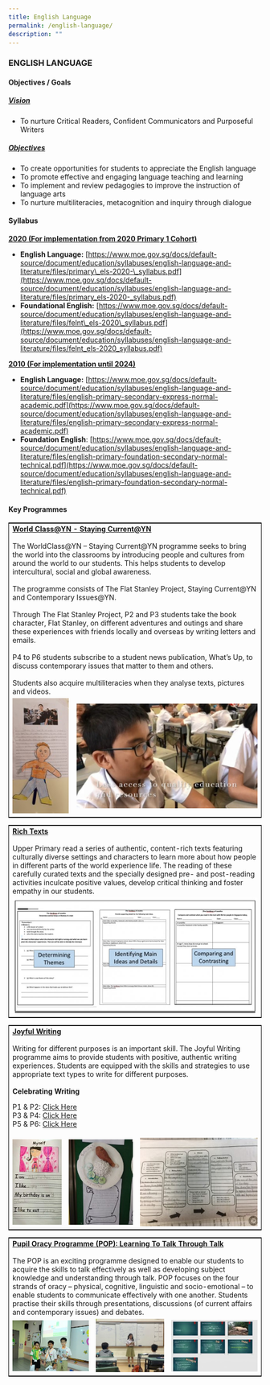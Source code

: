```yaml
---
title: English Language
permalink: /english-language/
description: ""
---
```

### ENGLISH LANGUAGE

#### Objectives / Goals

<h5><u> Vision </u></h5>

*   To nurture Critical Readers, Confident Communicators and Purposeful Writers

<h5><u> Objectives </u></h5>

*   To create opportunities for students to appreciate the English language
*   To promote effective and engaging language teaching and learning
*   To implement and review pedagogies to improve the instruction of language arts
*   To nurture multiliteracies, metacognition and inquiry through dialogue

#### Syllabus

<b><u>2020 (For implementation from 2020 Primary 1 Cohort)</u></b>

* **English Language:** [https://www.moe.gov.sg/docs/default-source/document/education/syllabuses/english-language-and-literature/files/primary\_els-2020-\_syllabus.pdf](https://www.moe.gov.sg/docs/default-source/document/education/syllabuses/english-language-and-literature/files/primary_els-2020-_syllabus.pdf)
*   **Foundational English:** [https://www.moe.gov.sg/docs/default-source/document/education/syllabuses/english-language-and-literature/files/felnt\_els-2020\_syllabus.pdf](https://www.moe.gov.sg/docs/default-source/document/education/syllabuses/english-language-and-literature/files/felnt_els-2020_syllabus.pdf)

<b><u>2010 (For implementation until 2024)</u></b>

*   **English Language:** [https://www.moe.gov.sg/docs/default-source/document/education/syllabuses/english-language-and-literature/files/english-primary-secondary-express-normal-academic.pdf](https://www.moe.gov.sg/docs/default-source/document/education/syllabuses/english-language-and-literature/files/english-primary-secondary-express-normal-academic.pdf)
*   **Foundation English**: [https://www.moe.gov.sg/docs/default-source/document/education/syllabuses/english-language-and-literature/files/english-primary-foundation-secondary-normal-technical.pdf](https://www.moe.gov.sg/docs/default-source/document/education/syllabuses/english-language-and-literature/files/english-primary-foundation-secondary-normal-technical.pdf)

#### Key Programmes

<table style="border:1px solid black">
	<tr>
		<td colspan="2">
			<b><u>World Class@YN - Staying Current@YN</u></b><br>
			<br>The WorldClass@YN – Staying Current@YN programme seeks to bring the world into the classrooms by introducing people and cultures from around the world to our students. This helps students to develop intercultural, social and global awareness.<br>
<br>
The programme consists of The Flat Stanley Project, Staying Current@YN and Contemporary Issues@YN. <br>
<br>
Through The Flat Stanley Project, P2 and P3 students take the book character, Flat Stanley, on different adventures and outings and share these experiences with friends locally and overseas by writing letters and emails. <br>
<br>
P4 to P6 students subscribe to a student news publication, What’s Up, to discuss contemporary issues that matter to them and others.<br>
<br>
Students also acquire multiliteracies when they analyse texts, pictures and videos.
		</td>
	</tr>
	<tr>
		<td width="25%">
			<img src="/images/WorldClass_YN-1-e1594797016544-146x300.jpg"/>
		</td>
		<td>
			<img src="/images/WorldClass_YN-2-e1594797306642-768x441.jpg"/>
		</td>
	</tr>
</table>

<table style="border:1px solid black">
	<tr>
		<td>
			<b><u>Rich Texts</u></b><br>
			<br>
			Upper Primary read a series of authentic, content-rich texts featuring culturally diverse settings and characters to learn more about how people in different parts of the world experience life. The reading of these carefully curated texts and the specially designed pre- and post-reading activities inculcate positive values, develop critical thinking and foster empathy in our students.
		</td>
	</tr>
	<tr>
		<td> <img src="/images/Rich-Text-768x363.jpg"/> </td>
	</tr>
</table>

<table style="border:1px solid black">
	<tr>
		<td colspan="3">
			<b><u>Joyful Writing</u></b><br>
			<br>
Writing for different purposes is an important skill. The Joyful Writing programme aims to provide students with positive, authentic writing experiences. Students are equipped with the skills and strategies to use appropriate text types to write for different purposes.
			<br><br>
<b>Celebrating Writing</b><br>
			
P1 & P2: [Click Here](http://shorturl.at/kS138) <br> 
P3 & P4: [Click Here](http://shorturl.at/afOPR)  <br>
P5 & P6: [Click Here](http://shorturl.at/dhzFQ)
		</td>
	</tr>
	<tr>
		<td width="22%"><img src="/images/Joyful-Writing-1-173x300.jpg"/></td>
		<td width="28%"><img src="/images/Joyful-Writing-2-225x300.jpg"/></td>
		<td width="49%"><img src="/images/Joyful-Writing-3-300x225.jpg"/></td>
	</tr>
</table>

<table style="border:1px solid black">
	<tr>
		<td colspan="3">
			<b><u>Pupil Oracy Programme (POP): Learning To Talk Through Talk </u></b><br>
			<br>
The POP is an exciting programme designed to enable our students to acquire the skills to talk effectively as well as developing subject knowledge and understanding through talk. POP focuses on the four strands of oracy – physical, cognitive, linguistic and socio-emotional – to enable students to communicate effectively with one another. Students practise their skills through presentations, discussions (of current affairs and contemporary issues) and debates.
		</td>
	</tr>
	<tr>
		<td width="33%"><img src="/images/Pupil-Oracy-Programme-1-300x199.jpg"/></td>
		<td width="30%"><img src="/images/Pupil-Oracy-Programme-2-300x233.jpeg"/></td>
		<td width="37%"><img src="/images/Pupil-Oracy-Programme-3-300x180.jpg"/></td>
	</tr>
</table>